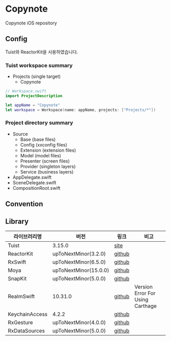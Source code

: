 # Copynote
Copynote iOS repository

## Config

Tuist와 ReactorKit을 사용하였습니다.

### Tuist workspace summary
- Projects (single target)
  - Copynote
```swift
// Workspace.swift
import ProjectDescription

let appName = "Copynote"
let workspace = Workspace(name: appName, projects: ["Projects/*"])
```

### Project directory summary
- Source
  - Base (base files)
  - Config (xxconfig files)
  - Extension (extension files)
  - Model (model files)
  - Presenter (screen files)
  - Provider (singleton layers)
  - Service (business layers)
- AppDelegate.swift
- SceneDelegate.swift
- CompositionRoot.swift

## Convention

## 

## Library
|라이브러리명|버전|링크|비고|
|---|---|---|---|
|Tuist|3.15.0|[site](https://tuist.io)||
|ReactorKit|upToNextMinor(3.2.0)|[github](https://github.com/ReactorKit/ReactorKit)||
|RxSwift|upToNextMinor(6.5.0)|[github](https://github.com/ReactiveX/RxSwift)||
|Moya|upToNextMinor(15.0.0)|[github](https://github.com/Moya/Moya)||
|SnapKit|upToNextMinor(5.0.0)|[github](https://github.com/SnapKit/SnapKit)||
|RealmSwift|10.31.0|[github](https://github.com/realm/realm-swift)|Version Error For Using Carthage|
|KeychainAccess|4.2.2|[github](https://github.com/kishikawakatsumi/KeychainAccess)||
|RxGesture|upToNextMinor(4.0.0)|[github](https://github.com/RxSwiftCommunity/RxGesture)||
|RxDataSources|upToNextMinor(5.0.0)|[github](https://github.com/RxSwiftCommunity/RxDataSources)||
